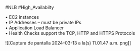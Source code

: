 #NLB #High_Availabilty 

• EC2 instances  
• IP Addresses – must be private IPs  
• Application Load Balancer  
• Health Checks support the TCP, HTTP and HTTPS Protocols

![[Captura de pantalla 2024-03-13 a la(s) 11.01.47 a.m..png]]

